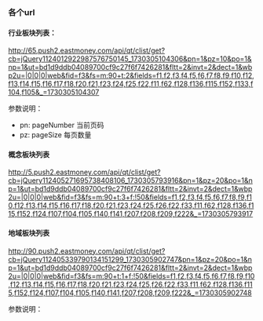 ### 各个url

#### 行业板块列表：
http://65.push2.eastmoney.com/api/qt/clist/get?cb=jQuery1124012922987576750145_1730305104306&pn=1&pz=10&po=1&np=1&ut=bd1d9ddb04089700cf9c27f6f7426281&fltt=2&invt=2&dect=1&wbp2u=|0|0|0|web&fid=f3&fs=m:90+t:2&fields=f1,f2,f3,f4,f5,f6,f7,f8,f9,f10,f12,f13,f14,f15,f16,f17,f18,f20,f21,f23,f24,f25,f22,f11,f62,f128,f136,f115,f152,f133,f104,f105&_=1730305104307

参数说明：
- pn: pageNumber 当前页码
- pz: pageSize 每页数量


#### 概念板块列表
http://5.push2.eastmoney.com/api/qt/clist/get?cb=jQuery112405271695738408106_1730305793916&pn=1&pz=20&po=1&np=1&ut=bd1d9ddb04089700cf9c27f6f7426281&fltt=2&invt=2&dect=1&wbp2u=|0|0|0|web&fid=f3&fs=m:90+t:3+f:!50&fields=f1,f2,f3,f4,f5,f6,f7,f8,f9,f10,f12,f13,f14,f15,f16,f17,f18,f20,f21,f23,f24,f25,f26,f22,f33,f11,f62,f128,f136,f115,f152,f124,f107,f104,f105,f140,f141,f207,f208,f209,f222&_=1730305793917


#### 地域板块列表
http://90.push2.eastmoney.com/api/qt/clist/get?cb=jQuery112405339790134151299_1730305902747&pn=1&pz=20&po=1&np=1&ut=bd1d9ddb04089700cf9c27f6f7426281&fltt=2&invt=2&dect=1&wbp2u=|0|0|0|web&fid=f3&fs=m:90+t:1+f:!50&fields=f1,f2,f3,f4,f5,f6,f7,f8,f9,f10,f12,f13,f14,f15,f16,f17,f18,f20,f21,f23,f24,f25,f26,f22,f33,f11,f62,f128,f136,f115,f152,f124,f107,f104,f105,f140,f141,f207,f208,f209,f222&_=1730305902748

参数说明：
